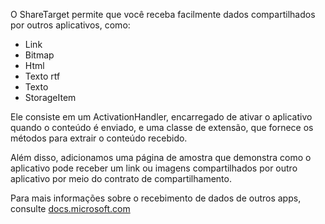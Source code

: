 ﻿O ShareTarget permite que você receba facilmente dados compartilhados por outros aplicativos, como:

  * Link
  * Bitmap
  * Html
  * Texto rtf
  * Texto
  * StorageItem

Ele consiste em um ActivationHandler, encarregado de ativar o aplicativo quando o conteúdo é enviado, e uma classe de extensão, que fornece os métodos para extrair o conteúdo recebido.

Além disso, adicionamos uma página de amostra que demonstra como o aplicativo pode receber um link ou imagens compartilhados por outro aplicativo por meio do contrato de compartilhamento.

Para mais informações sobre o recebimento de dados de outros apps, consulte [docs.microsoft.com](https://docs.microsoft.com/windows/uwp/app-to-app/receive-data)